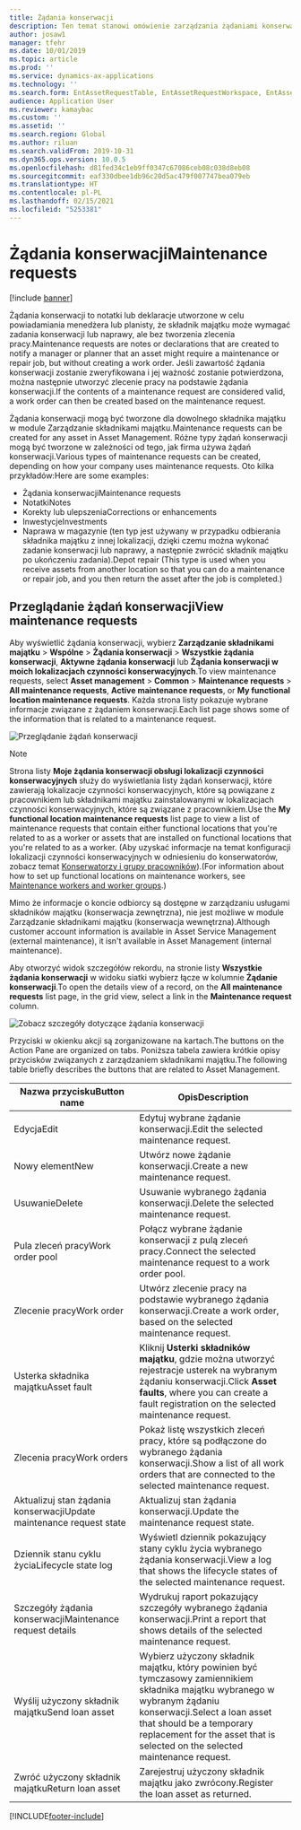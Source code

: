 ```yaml
---
title: Żądania konserwacji
description: Ten temat stanowi omówienie zarządzania żądaniami konserwacji w module Zarządzanie składnikami majątku
author: josaw1
manager: tfehr
ms.date: 10/01/2019
ms.topic: article
ms.prod: ''
ms.service: dynamics-ax-applications
ms.technology: ''
ms.search.form: EntAssetRequestTable, EntAssetRequestWorkspace, EntAssetRequestActivePart, EntAssetRequestWorkOrderActive, EntAssetRequestType, EntAssetRequestTableCreateWO, EntAssetRequestTableLookup, EntAssetRequestTableActivePart, EntAssetMobileRequestDetails
audience: Application User
ms.reviewer: kamaybac
ms.custom: ''
ms.assetid: ''
ms.search.region: Global
ms.author: riluan
ms.search.validFrom: 2019-10-31
ms.dyn365.ops.version: 10.0.5
ms.openlocfilehash: d81fed34c1eb9ff0347c67086ceb08c038d8eb08
ms.sourcegitcommit: eaf330dbee1db96c20d5ac479f007747bea079eb
ms.translationtype: HT
ms.contentlocale: pl-PL
ms.lasthandoff: 02/15/2021
ms.locfileid: "5253381"
---
```

# <a name="maintenance-requests"></a><span data-ttu-id="1cad4-103">Żądania konserwacji</span><span class="sxs-lookup"><span data-stu-id="1cad4-103">Maintenance requests</span></span>

[!include [banner](../../includes/banner.md)]

 

<span data-ttu-id="1cad4-104">Żądania konserwacji to notatki lub deklaracje utworzone w celu powiadamiania menedżera lub planisty, że składnik majątku może wymagać zadania konserwacji lub naprawy, ale bez tworzenia zlecenia pracy.</span><span class="sxs-lookup"><span data-stu-id="1cad4-104">Maintenance requests are notes or declarations that are created to notify a manager or planner that an asset might require a maintenance or repair job, but without creating a work order.</span></span> <span data-ttu-id="1cad4-105">Jeśli zawartość żądania konserwacji zostanie zweryfikowana i jej ważność zostanie potwierdzona, można następnie utworzyć zlecenie pracy na podstawie żądania konserwacji.</span><span class="sxs-lookup"><span data-stu-id="1cad4-105">If the contents of a maintenance request are considered valid, a work order can then be created based on the maintenance request.</span></span>

<span data-ttu-id="1cad4-106">Żądania konserwacji mogą być tworzone dla dowolnego składnika majątku w module Zarządzanie składnikami majątku.</span><span class="sxs-lookup"><span data-stu-id="1cad4-106">Maintenance requests can be created for any asset in Asset Management.</span></span> <span data-ttu-id="1cad4-107">Różne typy żądań konserwacji mogą być tworzone w zależności od tego, jak firma używa żądań konserwacji.</span><span class="sxs-lookup"><span data-stu-id="1cad4-107">Various types of maintenance requests can be created, depending on how your company uses maintenance requests.</span></span> <span data-ttu-id="1cad4-108">Oto kilka przykładów:</span><span class="sxs-lookup"><span data-stu-id="1cad4-108">Here are some examples:</span></span>

- <span data-ttu-id="1cad4-109">Żądania konserwacji</span><span class="sxs-lookup"><span data-stu-id="1cad4-109">Maintenance requests</span></span>
- <span data-ttu-id="1cad4-110">Notatki</span><span class="sxs-lookup"><span data-stu-id="1cad4-110">Notes</span></span>
- <span data-ttu-id="1cad4-111">Korekty lub ulepszenia</span><span class="sxs-lookup"><span data-stu-id="1cad4-111">Corrections or enhancements</span></span>
- <span data-ttu-id="1cad4-112">Inwestycje</span><span class="sxs-lookup"><span data-stu-id="1cad4-112">Investments</span></span>
- <span data-ttu-id="1cad4-113">Naprawa w magazynie (ten typ jest używany w przypadku odbierania składnika majątku z innej lokalizacji, dzięki czemu można wykonać zadanie konserwacji lub naprawy, a następnie zwrócić składnik majątku po ukończeniu zadania).</span><span class="sxs-lookup"><span data-stu-id="1cad4-113">Depot repair (This type is used when you receive assets from another location so that you can do a maintenance or repair job, and you then return the asset after the job is completed.)</span></span>

## <a name="view-maintenance-requests"></a><span data-ttu-id="1cad4-114">Przeglądanie żądań konserwacji</span><span class="sxs-lookup"><span data-stu-id="1cad4-114">View maintenance requests</span></span>

<span data-ttu-id="1cad4-115">Aby wyświetlić żądania konserwacji, wybierz **Zarządzanie składnikami majątku** \> **Wspólne** \> **Żądania konserwacji** \> **Wszystkie żądania konserwacji**, **Aktywne żądania konserwacji** lub **Żądania konserwacji w moich lokalizacjach czynności konserwacyjnych**.</span><span class="sxs-lookup"><span data-stu-id="1cad4-115">To view maintenance requests, select **Asset management** \> **Common** \> **Maintenance requests** \> **All maintenance requests**, **Active maintenance requests**, or **My functional location maintenance requests**.</span></span> <span data-ttu-id="1cad4-116">Każda strona listy pokazuje wybrane informacje związane z żądaniem konserwacji.</span><span class="sxs-lookup"><span data-stu-id="1cad4-116">Each list page shows some of the information that is related to a maintenance request.</span></span>

![Przeglądanie żądań konserwacji](media/01-manage-maintenance-requests.png)

> [!NOTE]
> <span data-ttu-id="1cad4-118">Strona listy **Moje żądania konserwacji obsługi lokalizacji czynności konserwacyjnych** służy do wyświetlania listy żądań konserwacji, które zawierają lokalizacje czynności konserwacyjnych, które są powiązane z pracownikiem lub składnikami majątku zainstalowanymi w lokalizacjach czynności konserwacyjnych, które są związane z pracownikiem.</span><span class="sxs-lookup"><span data-stu-id="1cad4-118">Use the **My functional location maintenance requests** list page to view a list of maintenance requests that contain either functional locations that you're related to as a worker or assets that are installed on functional locations that you're related to as a worker.</span></span> <span data-ttu-id="1cad4-119">(Aby uzyskać informacje na temat konfiguracji lokalizacji czynności konserwacyjnych w odniesieniu do konserwatorów, zobacz temat [Konserwatorzy i grupy pracowników](../setup-for-objects/workers-and-worker-groups.md)).</span><span class="sxs-lookup"><span data-stu-id="1cad4-119">(For information about how to set up functional locations on maintenance workers, see [Maintenance workers and worker groups](../setup-for-objects/workers-and-worker-groups.md).)</span></span>
> 
> <span data-ttu-id="1cad4-120">Mimo że informacje o koncie odbiorcy są dostępne w zarządzaniu usługami składników majątku (konserwacja zewnętrzna), nie jest możliwe w module Zarządzanie składnikami majątku (konserwacja wewnętrzna).</span><span class="sxs-lookup"><span data-stu-id="1cad4-120">Although customer account information is available in Asset Service Management (external maintenance), it isn't available in Asset Management (internal maintenance).</span></span>

<span data-ttu-id="1cad4-121">Aby otworzyć widok szczegółów rekordu, na stronie listy **Wszystkie żądania konserwacji** w widoku siatki wybierz łącze w kolumnie **Żądanie konserwacji**.</span><span class="sxs-lookup"><span data-stu-id="1cad4-121">To open the details view of a record, on the **All maintenance requests** list page, in the grid view, select a link in the **Maintenance request** column.</span></span>

![Zobacz szczegóły dotyczące żądania konserwacji](media/02-manage-maintenance-requests.png)

<span data-ttu-id="1cad4-123">Przyciski w okienku akcji są zorganizowane na kartach.</span><span class="sxs-lookup"><span data-stu-id="1cad4-123">The buttons on the Action Pane are organized on tabs.</span></span> <span data-ttu-id="1cad4-124">Poniższa tabela zawiera krótkie opisy przycisków związanych z zarządzaniem składnikami majątku.</span><span class="sxs-lookup"><span data-stu-id="1cad4-124">The following table briefly describes the buttons that are related to Asset Management.</span></span>

| <span data-ttu-id="1cad4-125">Nazwa przycisku</span><span class="sxs-lookup"><span data-stu-id="1cad4-125">Button name</span></span>                      | <span data-ttu-id="1cad4-126">Opis</span><span class="sxs-lookup"><span data-stu-id="1cad4-126">Description</span></span> |
|----------------------------------|-------------|
| <span data-ttu-id="1cad4-127">Edycja</span><span class="sxs-lookup"><span data-stu-id="1cad4-127">Edit</span></span>                             | <span data-ttu-id="1cad4-128">Edytuj wybrane żądanie konserwacji.</span><span class="sxs-lookup"><span data-stu-id="1cad4-128">Edit the selected maintenance request.</span></span> |
| <span data-ttu-id="1cad4-129">Nowy element</span><span class="sxs-lookup"><span data-stu-id="1cad4-129">New</span></span>                              | <span data-ttu-id="1cad4-130">Utwórz nowe żądanie konserwacji.</span><span class="sxs-lookup"><span data-stu-id="1cad4-130">Create a new maintenance request.</span></span> |
| <span data-ttu-id="1cad4-131">Usuwanie</span><span class="sxs-lookup"><span data-stu-id="1cad4-131">Delete</span></span>                           | <span data-ttu-id="1cad4-132">Usuwanie wybranego żądania konserwacji.</span><span class="sxs-lookup"><span data-stu-id="1cad4-132">Delete the selected maintenance request.</span></span> |
| <span data-ttu-id="1cad4-133">Pula zleceń pracy</span><span class="sxs-lookup"><span data-stu-id="1cad4-133">Work order pool</span></span>                  | <span data-ttu-id="1cad4-134">Połącz wybrane żądanie konserwacji z pulą zleceń pracy.</span><span class="sxs-lookup"><span data-stu-id="1cad4-134">Connect the selected maintenance request to a work order pool.</span></span> |
| <span data-ttu-id="1cad4-135">Zlecenie pracy</span><span class="sxs-lookup"><span data-stu-id="1cad4-135">Work order</span></span>                       | <span data-ttu-id="1cad4-136">Utwórz zlecenie pracy na podstawie wybranego żądania konserwacji.</span><span class="sxs-lookup"><span data-stu-id="1cad4-136">Create a work order, based on the selected maintenance request.</span></span> |
| <span data-ttu-id="1cad4-137">Usterka składnika majątku</span><span class="sxs-lookup"><span data-stu-id="1cad4-137">Asset fault</span></span>                      | <span data-ttu-id="1cad4-138">Kliknij **Usterki składników majątku**, gdzie można utworzyć rejestracje usterek na wybranym żądaniu konserwacji.</span><span class="sxs-lookup"><span data-stu-id="1cad4-138">Click **Asset faults**, where you can create a fault registration on the selected maintenance request.</span></span> |
| <span data-ttu-id="1cad4-139">Zlecenia pracy</span><span class="sxs-lookup"><span data-stu-id="1cad4-139">Work orders</span></span>                      | <span data-ttu-id="1cad4-140">Pokaż listę wszystkich zleceń pracy, które są podłączone do wybranego żądania konserwacji.</span><span class="sxs-lookup"><span data-stu-id="1cad4-140">Show a list of all work orders that are connected to the selected maintenance request.</span></span> |
| <span data-ttu-id="1cad4-141">Aktualizuj stan żądania konserwacji</span><span class="sxs-lookup"><span data-stu-id="1cad4-141">Update maintenance request state</span></span> | <span data-ttu-id="1cad4-142">Aktualizuj stan żądania konserwacji.</span><span class="sxs-lookup"><span data-stu-id="1cad4-142">Update the maintenance request state.</span></span> |
| <span data-ttu-id="1cad4-143">Dziennik stanu cyklu życia</span><span class="sxs-lookup"><span data-stu-id="1cad4-143">Lifecycle state log</span></span>              | <span data-ttu-id="1cad4-144">Wyświetl dziennik pokazujący stany cyklu życia wybranego żądania konserwacji.</span><span class="sxs-lookup"><span data-stu-id="1cad4-144">View a log that shows the lifecycle states of the selected maintenance request.</span></span> |
| <span data-ttu-id="1cad4-145">Szczegóły żądania konserwacji</span><span class="sxs-lookup"><span data-stu-id="1cad4-145">Maintenance request details</span></span>      | <span data-ttu-id="1cad4-146">Wydrukuj raport pokazujący szczegóły wybranego żądania konserwacji.</span><span class="sxs-lookup"><span data-stu-id="1cad4-146">Print a report that shows details of the selected maintenance request.</span></span> |
| <span data-ttu-id="1cad4-147">Wyślij użyczony składnik majątku</span><span class="sxs-lookup"><span data-stu-id="1cad4-147">Send loan asset</span></span>                  | <span data-ttu-id="1cad4-148">Wybierz użyczony składnik majątku, który powinien być tymczasowy zamiennikiem składnika majątku wybranego w wybranym żądaniu konserwacji.</span><span class="sxs-lookup"><span data-stu-id="1cad4-148">Select a loan asset that should be a temporary replacement for the asset that is selected on the selected maintenance request.</span></span> |
| <span data-ttu-id="1cad4-149">Zwróć użyczony składnik majątku</span><span class="sxs-lookup"><span data-stu-id="1cad4-149">Return loan asset</span></span>                | <span data-ttu-id="1cad4-150">Zarejestruj użyczony składnik majątku jako zwrócony.</span><span class="sxs-lookup"><span data-stu-id="1cad4-150">Register the loan asset as returned.</span></span> |



[!INCLUDE[footer-include](../../../includes/footer-banner.md)]